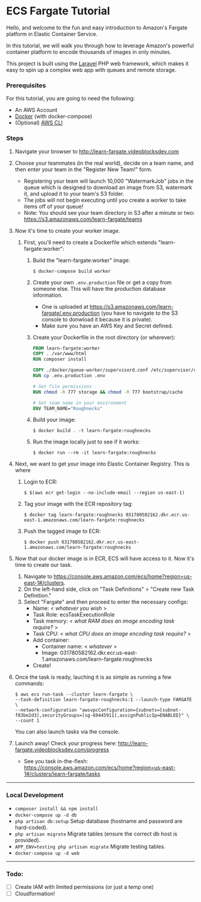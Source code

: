 # ECS Fargate Tutorial

Hello, and welcome to the fun and easy introduction to Amazon's Fargate platform in Elastic Container Service.

In this tutorial, we will walk you through how to leverage Amazon's powerful container platform to encode thousands of images in only minutes.

This project is built using the [Laravel](https://laravel.com/) PHP web framework, which makes it easy to spin up a complex web app with queues and remote storage.

### Prerequisites

For this tutorial, you are going to need the following:

- An AWS Account
- [Docker](https://www.docker.com/) (with docker-compose)
- (Optional) [AWS CLI](https://docs.aws.amazon.com/cli/latest/userguide/installing.html)

### Steps

1. Navigate your browser to http://learn-fargate.videoblocksdev.com
1. Choose your teammates (in the real world), decide on a team name, and then enter your team in the "Register New Team!" form.
    - Registering your team will launch 10,000 "WatermarkJob" jobs in the queue which is designed to download an image from S3, watermark it, and upload it to your team's S3 folder.
    - The jobs will not begin executing until you create a worker to take items off of your queue!
    - Note: You should see your team directory in S3 after a minute or two: https://s3.amazonaws.com/learn-fargate/teams
1. Now it's time to create your worker image.
    1. First, you'll need to create a Dockerfile which extends "learn-fargate:worker":
        1. Build the "learn-fargate:worker" image:
            ```shell
            $ docker-compose build worker
            ```
        1. Create your own `.env.production` file or get a copy from someone else. This will have the production database information.
            - One is uploaded at https://s3.amazonaws.com/learn-fargate/.env.production (you have to navigate to the S3 console to donwload it because it is private).
            - Make sure you have an AWS Key and Secret defined.
        1. Create your Dockerfile in the root directory (or wherever):

            ```Dockerfile
            FROM learn-fargate:worker
            COPY . /var/www/html
            RUN composer install

            COPY ./docker/queue-worker/supervisord.conf /etc/supervisor/conf.d/supervisord.conf
            RUN cp .env.production .env

            # Set file permissions
            RUN chmod -R 777 storage && chmod -R 777 bootstrap/cache

            # Set team name in your environment
            ENV TEAM_NAME="Roughnecks"
            ```
        1. Build your image:
            ```shell
            $ docker build . -t learn-fargate:roughnecks
            ```
        1. Run the image locally just to see if it works:
            ```shell
            $ docker run --rm -it learn-fargate:roughnecks
            ```
1. Next, we want to get your image into Elastic Container Registry. This is where
    1. Login to ECR:
        ```shell
        $ $(aws ecr get-login --no-include-email --region us-east-1)
        ```
    1. Tag your image with the ECR repository tag:
        ```shell
        $ docker tag learn-fargate:roughnecks 031780582162.dkr.ecr.us-east-1.amazonaws.com/learn-fargate:roughnecks
        ```
    1. Push the tagged image to ECR:
        ```shell
        $ docker push 031780582162.dkr.ecr.us-east-1.amazonaws.com/learn-fargate:roughnecks
        ```
1. Now that our docker image is in ECR, ECS will have access to it. Now it's time to create our task.
    1. Navigate to https://console.aws.amazon.com/ecs/home?region=us-east-1#/clusters.
    1. On the left-hand side, click on "Task Definitions" > "Create new Task Definition."
    1. Select "Fargate" and then proceed to enter the necessary configs:
        - Name: < _whatever you wish_ >
        - Task Role: ecsTaskExecutionRole
        - Task memory: < _what RAM does an image encoding task require?_ >
        - Task CPU: < _what CPU does an image encoding task require?_ >
        - Add container:
            - Container name: < _whatever_ >
            - Image: 031780582162.dkr.ecr.us-east-1.amazonaws.com/learn-fargate:roughnecks
        - Create!

1. Once the task is ready, lauching it is as simple as running a few commands:
    ```shell
    $ aws ecs run-task --cluster learn-fargate \
    --task-definition learn-fargate-roughnecks:1 --launch-type FARGATE \
    --network-configuration "awsvpcConfiguration={subnets=[subnet-f83be2d3],securityGroups=[sg-69445911],assignPublicIp=ENABLED}" \
    --count 1
    ```
    You can also launch tasks via the console.
1. Launch away! Check your progress here: http://learn-fargate.videoblocksdev.com/progress
    - See you task in-the-flesh: https://console.aws.amazon.com/ecs/home?region=us-east-1#/clusters/learn-fargate/tasks

---

### Local Development

- `composer install && npm install`
- `docker-compose up -d db`
- `php artisan db:setup` Setup database (hostname and password are hard-coded).
- `php artisan migrate` Migrate tables (ensure the correct db host is provided).
- `APP_ENV=testing php artisan migrate`  Migrate testing tables.
- `docker-compose up -d web`

---

### Todo:
- [ ] Create IAM with limited permissions (or just a temp one)
- [ ] Cloudformation!
